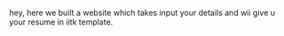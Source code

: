 hey,
here we built a website which takes input your details and wii give u your resume in iitk template.
